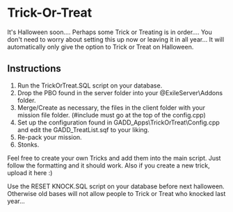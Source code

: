# Trick-Or-Treat
It's Halloween soon.... Perhaps some Trick or Treating is in order....
You don't need to worry about setting this up now or leaving it in all year... It will automatically only give the option to Trick or Treat on Halloween.

## Instructions
1. Run the TrickOrTreat.SQL script on your database.
2. Drop the PBO found in the server folder into your @ExileServer\Addons folder.
3. Merge/Create as necessary, the files in the client folder with your mission file folder. (#include must go at the top of the config.cpp)
4. Set up the configuration found in GADD_Apps\TrickOrTreat\Config.cpp and edit the GADD_TreatList.sqf to your liking.
5. Re-pack your mission.
6. Stonks.

Feel free to create your own Tricks and add them into the main script. Just follow the formatting and it should work. Also if you create a new trick, upload it here :)

Use the RESET KNOCK.SQL script on your database before next halloween. Otherwise old bases will not allow people to Trick or Treat who knocked last year...
